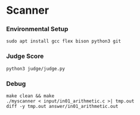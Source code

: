 # Scanner
### Environmental Setup
```
sudo apt install gcc flex bison python3 git
```
### Judge Score
```
python3 judge/judge.py
```
### Debug
```
make clean && make
./myscanner < input/in01_arithmetic.c >| tmp.out
diff -y tmp.out answer/in01_arithmetic.out
```
